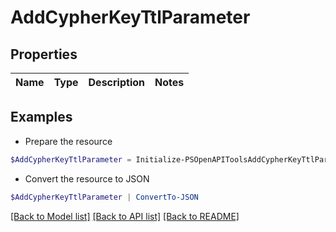 # AddCypherKeyTtlParameter
## Properties

Name | Type | Description | Notes
------------ | ------------- | ------------- | -------------

## Examples

- Prepare the resource
```powershell
$AddCypherKeyTtlParameter = Initialize-PSOpenAPIToolsAddCypherKeyTtlParameter 
```

- Convert the resource to JSON
```powershell
$AddCypherKeyTtlParameter | ConvertTo-JSON
```

[[Back to Model list]](../README.md#documentation-for-models) [[Back to API list]](../README.md#documentation-for-api-endpoints) [[Back to README]](../README.md)

